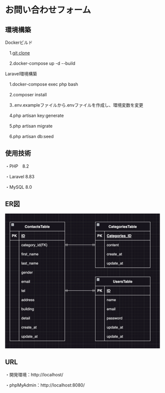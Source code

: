 # お問い合わせフォーム
## 環境構築
Dockerビルド

　1.[git clone](git@github.com:hirokam/advance_test_kameyamahiroki.git)
 
　2.docker-compose up -d --build

Laravel環境構築

　1.docker-compose exec php bash

　2.composer install

　3..env.exampleファイルから.envファイルを作成し、環境変数を変更

　4.php artisan key:generate

　5.php artisan migrate

　6.php artisan db:seed

## 使用技術

 ・PHP　8.2
 
 ・Laravel 8.83
 
 ・MySQL 8.0

 ## ER図
 ![ER図](ER_Drawing.png)

 ## URL

 ・開発環境：http://localhost/
 
 ・phpMyAdmin：http://localhost:8080/
